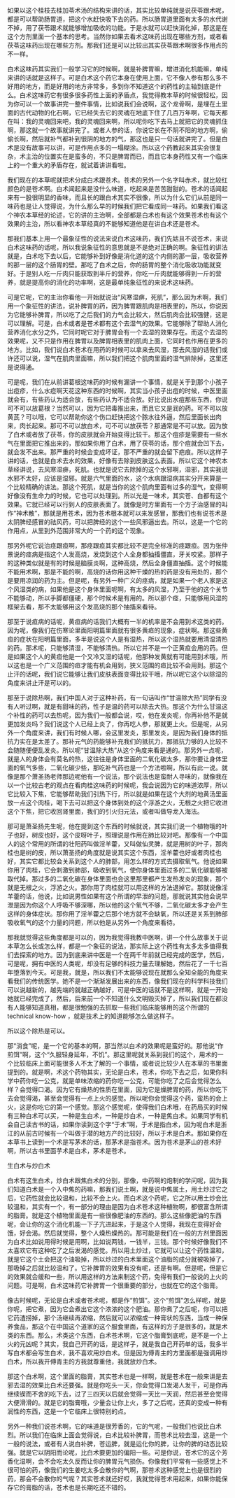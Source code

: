 如果以这个桂枝去桂加苓术汤的结构来讲的话，其实比较单纯就是说茯苓跟术呢，都是可以帮助肠胃道，把这个水赶快吸下去的药。所以肠胃道里面有太多的水代谢不掉，用了茯苓跟术就能够增加吸收的功能。于是水就可以赶快消化掉，那这是在这个方剂里面一个基本的思考。当然你如果去看术这味药出现在哪些方剂，或者看茯苓这味药出现在哪些方剂。那我们还是可以比较出其实茯苓跟术啊很多作用点的不一样。

白术这味药其实我们一般学习它的时候啊，就是补脾胃嘛，增进消化机能嘛，单纯来讲的话就是这样子。可是白术这个药它本身在使用上面，它不像人参有那么多不好用的地方，而是好用的地方非常多，多到你不知道这个的药性的主轴到底是什么。白术这味药它有很多很多药性上面的矛盾点，我觉得教本草的时候很轻松，因为你可以一个故事讲完一整件事情，比如说我们会说啊，这个龙骨啊，是埋在土里面的古代动物的化石啊，它已经失去它的灵魂在地底下住了几百万年啊，它每天都在叫：我的灵魂回来吧，我的灵魂回来啊，所以呢你吃下去马上就把它的灵魂抓住啊，那这就一个故事就讲完了。或者人参的话，你说它长在不阴不阳的地方啊，偷偷长啊，然后就补气都补到很阴的地方的气，那这也是只一句话就讲完了。但是白术是没有故事可以讲，可是作用点多的一塌糊涂。所以这个药教起来其实会很复杂，术主治的位置实在是蛮多的，不只是脾胃而已，而且它本身药性又有一个临床上的一个重大的矛盾存在，就试着讲讲看啦。

我们现在的本草呢就把术分成白术跟苍术。苍术的另外一个名字叫赤术，就比较红颜色的是苍术啊。白术闻起来是没什么味道，吃起来是苦苦甜甜的。苍术的话闻起来有一股很明显的香味，而且长的跟白术其实不很像，所以为什么它们从前是同一味药也是让人觉得说，为什么那么早的时候我们把它看成同一味药。如果我们看这个神农本草经的论述，它的讲的主治啊，全部都是白术也有这个效果苍术也有这个效果的主治，所以看神农本草经真的不能够知道他是在讲白术还是苍术。

那我们基本上用一个最象征性的说法来说白术这味药，我们先姑且不说苍术，来说白术这味药的话呢，所以我说象征性的意思就是不是绝对正确的啊。象征性的讲法就是，白术吃下去以后，它能够补到好像是消化道的这个内侧的那一层，吸收营养的那一层的这个肠胃的壁。那吃了白术之后，你的肠胃的整个消化吸收功能就变好。于是别人吃一斤肉只能获取到半斤的营养，你吃一斤肉就能够得到一斤的营养，就是提高你的消化的功率啊，这是最单纯象征性的来说术这味药。

可是它呢，它的主治你看他一开始就说治“风寒湿痹，死肌”，那么因为术啊，我们用一个象征性的讲法，说补脾胃的药，因为脾胃跟肌肉是相表里的，所以，你说因为它能够补脾胃，所以吃了之后我们的力气会比较大，然后肌肉会比较强健，这是可以理解。可是，白术或者是苍术都有这个去湿气的效果。它能够除了帮助人消化营养消化水分之外，它同时呢它对于脾胃会有一个去湿的效果存在。而这个去湿的效果呢，又不只是作用在脾胃以及脾胃相表里的肌肉上面，它同时也作用在更多的地方。比如，我们说白术苍术在用药的时候可以拿来去风湿，那去风湿的话我们或许还可以说，湿气在肌肉里面嘛，所以我们把这个肌肉里面的湿气排除掉，这里还是说得通。

可是呢，我们在从前讲葛根这味药的时候有漏讲一个事情，就是关于到那个小孩子出痘疹，什么水痘啊天花这种东西的时候啊，其实当小孩子出痘的时候，中医里面就会有，有些药认为适合放，有些药认为不适合放。好比说出水痘那些东西，你说可不可以放葛根？当然可以，因为它把毒推出来，而且它又是润的药。可不可以放黄芪？可以哦，它可以帮助你这个伤口赶快把这个脓水往外逼，然后里面长出肉来，肉长起来。那可不可以放白术，可不可以放茯苓？那通常是不可以放。因为放了白术或者放了茯苓，你的皮肤就会开始变得比较干。那这个痘疹是需要有一些水气在里面把它推出来的，那如果你用了白术，用了茯苓的话，那个痘就会凹下去，就会发不出来。那严重的时候会变成坏证，那不严重的就会留下疤痕。所以这样子讲的话，也就是白术去水的效果，好像有去除到皮肤这么表面。所以它这个神农本草经讲说，去风寒湿痹，死肌。也就是说它去除掉的这个水邪啊，湿邪，其实我说水邪不太好，应该是湿邪。就是六气里面的水，这个水病跟湿病其实分开来算是一个比较精确的讲法。那这个死肌，就是当你的这个肌肉里面有过多的湿气，变得啊好像没有生命力的时候，它也可以处理到。所以光是一味术，其实苍、白都有这个效果。它就已经可以行到人的皮肤表面了。就像是时方里面有一个方子治感冒的叫作“神术散”，那就是用苍术，因为苍术根本就可以来发感冒，那我们也有说苍术是太阴脾经感冒的祛风药，可以把脾经的这个一些风邪逼出去。所以，这是一个它的作用点，从里到外范围非常大的一个药的这个现象。

那另外呢它说治痉跟疸啊，那痉跟疸其实都比较不是完全标准的痉跟疸。因为张仲景说的痉病是指这个人发高烧，发烧到这个人全身都抽搐僵直，牙关咬紧。那样子的这种类似就是有的时候是脑膜炎啊，这种高烧，然后全身僵直抽搐。这个时候能不能用术啊，那是不能的啊，高烧的话你用这种干燥的热的药是没有用处的，那个是要用凉润的药为主。但是呢，有另外一种广义的痉病，就是如果一个老人家是这个风湿类的病，如果他是这个身体里面呢啊，有太多的风湿，乃至于他的这个关节不能够动，所以手脚都僵硬，那个时候术是有用的。所以那个痉，只能够用风湿的框架去看，那不太能够用这个发高烧的那个抽搐来看待。

那至于说疸病的话呢，黄疸病的话我们大概有一半的机率是不会用到术这类的药。因为呢，像我们在伤寒论里面阳明篇里面就有很多黄疸的现象，症状啊。那这些黄疸的症状在阳明篇里面，多半是说这个人是有湿热，所以这个湿热就要用清湿清热的药。那术呢，只能够清湿，不能够清热。所以它并不是一个正黄疸会用的药。但是如果这个人的黄疸他是一个又冷又湿的话呢，他那种发黄就有可能用到术哦，所以这也是一个广义范围的疸才能有机会用到，狭义范围的疸比较不会用到。那这个止汗的话呢，我们说它能够让我们皮肤表面变得比较干哦，所以呢它这个以除湿的角度来讲止汗是可以的。

那至于说除热啊，我们中国人对于这种补药，有一句话叫作“甘温除大热”同学有没有人听过啊，就是有甜味的药，性子是温的药可以除去大热。那这个为什么甘温这个补性的药可以去热呢，因为我们一般都会说，哎，他在发炎呢，你再补他不是就更加发炎吗？我们说这个人已经上炎了，你再吃人参，那就更上火。但是呢，从另外一个角度来讲，我们有时候人哪，会这里发炎，那里发炎，是因为我们身体的抵抗力实在是太差了。那补元气的药能够补充我们的抵抗力，那抵抗力够的人比较不会随随便便乱发炎。所以呢“甘温除大热”从这个角度来看是通的。那另外一点呢，就是人的身体会有莫名的热，这往往是身体里面的二氧化碳太多，那你要让身体里面的氧气多些，二氧化碳少些，那吃补气药也是一个方法啦啊，所以有此一说。就像是那个萧圣扬老师那边呢他有一个说法，那个说法也是蛮耐人寻味的，就像我在以一个比较古老的观点在看肉桂这味药的时候呢，我会说因为它的味道浓厚，所以它比较入下焦，它能够帮助我们引热下行，所以就是如果在这个大剂的地黄汤里面放一点这个肉桂，喝下去可以把这个身体到处的这个浮游之火，无根之火把它收进这个下焦，把它收回肾里面，我们的引火归元法，或者叫做导龙入海法。

那可是萧圣扬先生呢，他在提到这个东西的时候就说，其实我们说一个植物哦的叶子也好，树皮也好，这个皮呀叶子，照理说是作用在肺比较对吧。那像有一个中国人的这个常用的所谓的壮阳药叫做淫羊藿，又叫做仙灵脾，就是用树的叶子，那肉桂也是树的皮，所以萧圣扬的角度就是说其实这个东西，淫羊藿也好或者肉桂也好，其实它都比较会关系到这个人的肺部，用怎么样的方式去摄取氧气。他说如果你用了肉桂，它会刺激到肺部，吸收到氧气，使你身体里面过多的二氧化碳能够被取代掉。那过多的二氧化碳在身体里面也会这里那里都产生发热发炎的现象，那个就是无根之火，浮游之火。那你用了肉桂就可以用这样的方法退掉它。那就说像淫羊藿的话，他说，比如说男性如果有这个所谓的早泄的问题，那就说其实他会说早泄是因为你这个人呼吸不够深哪，所以他的这个氧气不够，二氧化碳太多才会产生这样的身体症状。那你用了淫羊藿之后那个地方就不会缺氧，所以还是关系到肺部吸收氧气的这个力量的问题，所以他是从另外一个角度来看待。

那我就觉得这些角度都是可以的，因为我觉得我教中医啊，讲一个什么故事关于说本草怎么长或怎么样，都是一个象征的说法，那实际上这个药性有太多太多值得我们去探索的地方。因为到底来讲中医是一个在两千年前就已经完成的医学，然后，可是呢，拥有中医的人类呢，却没有足够的科技力量去理解她，然后花了一千七百年堕落到今天。可是我，就是，所以我们不太能够说现在就那么全知全能的角度来看我们的传统医学。她不是一个渐渐发展出来的东西，像我们现在的科学科技我们可以说越新的，越先端的就越正确越好，可是中医的话就不是这样啊，就是一开始她就已经完成了，然后，后来前一个不知道什么文明毁灭掉了，所以我们现在都没有人能够知道真相，都是很勉强的去抓取一些我们临床能够用的这个所谓的technical know-how ，就是技术上的知道能够怎么做这样子。

所以这个除热是可以。

那“消食”呢，是一个它的基本的啊，那当然以白术的效果呢是蛮好的。那他说“作煎饵”啊，这个“久服轻身延年，不饥”。那这里呢就关系到我们的这个，用术的一个比较临床上面可能很多人不太了解的一个事情，或者说比较少人在本草的书里面提到的。就是啊，术这个药物其实，无论是白术，苍术，你吃下去之后，如果你科学中药你吃一公克，就是单味浓缩的药你吃一公克，可能你吃了之后会觉得怎么样？会觉得口渴。因为它有燥热的性质在里面，因为它是燥脾胃的药，所以你吃下去会觉得渴，甚至会觉得有一点上火的感觉。所以呢你会觉得这个药，蛮热的会上火，这是你吃它的第一个感觉。那这个感觉呢，使得我们白术哦，在药局买的时候有三种白术可以买，一种是生白术，一种是炒白术，一种是焦白术。如果同学有机会自己读古书的话，如果你读到这个字“于术”啊，于术是指白术，因为呢白术是浙江的从前古时候有一个叫做于潜的地方产的比较好，所以于术是白术。那如果你在本草书上读到一个术是写茅术的话，那茅术是指苍术。因为苍术是茅山的苍术好啊，所以古书里面芋术是白术，茅术是苍术。

生白术与炒白术

白术有这生白术，炒白术跟焦白术的分别，那像，中药啊的炮制的学问呢，因为我们知道白术是一个入中焦的药嘛，那我们说土啊，就是说中焦属土，用土炒过它之后，它药性就会比较温和，比较不会上火。而白术这个药呢，它之所以用土炒会比较温和，其实有一个，有一部分的理由是因为白术苍术这种植物啊，都很富含所谓的脂膏。就是这个植物里面是有一些很像肥油的东西的。那么这些像肥油的东西呢，会让你的这个消化机能一下子亢进起来，于是这个人觉得，我现在变得好会饿，好会渴。然后就觉得，整个人燥热燥热的。那可能是我们在一般的方剂里面因为白术比如说用得时候是用啊，比如说两钱，一钱半，三钱。那个时候好像我们不太喜欢它有这种吃了之后发渴的感觉。所以用土炒过，它就可以让这个药性温和，就是它这个土会把这个油吸掉，所以炒过的白术里面这个油脂的成分就被吸掉了，那吸掉之后就比较温和了。它补脾胃的效果有没有呢，还是有啊。但是呢，但是它的效果就会缓和一些，所以用这样的方法来制这个药，免得有我们一般说的上火的问题。可是啊，白术这味药它补脾胃一个很重要的部分，也就在它的这个脂膏。

像古时候呢，无论是白术或者苍术呢，都是作“煎饵”。这个“煎饵”怎么样呢，就是你呢，把它煮，因为它会煮出它这个浓浓的这个肥油。那你煮了之后呢，你可以把它药渣捞掉，那个汤继续再浓缩，然后就可以浓缩成一种膏状的东西，当成一种保养食品，那这个在中国这个道家的这个服食里面，有这样的方子是很多的，就是术类的东西。那么，术类这个东西，白术苍术啊，它这个脂膏到底呢，是不是一个上火的元凶呢？其实，我自己开药的话，是这样子，就是我自己开药单的话，我多半写白术都会写生白术，我不喜欢用炒白术。但是因为傅青主的方里面都是强调用炒白术，所以我开傅青主的方我就尊重他，我就放炒白术。

那这个白术啊，这个里面的脂膏，其实苍术也是一样啊，就是苍术在一般来讲是去邪去湿的效果比白术还要强。就是你吃头一天，你会觉得口发渴人发干，可是你再继续锲而不舍的吃下去，过了三四天以后就会觉得一天比一天润，然后甚至会觉得大便滑滑的。就是它的脂膏哦，少量会让你上火，多了之后呢，还真的变成一种有润性的东西，这是一个它临床上很特别的点。

另外一种我们说苍术啊，它的味道是很芳香的，它的气呢，一般我们也说比白术烈。所以我们在临床上面会觉得说，白术比较补脾胃，而苍术比较去湿，这是一个一般的说法，或者有人说白补脾，苍运脾，就是运化你的脾，让你的脾的动态比较强。就是它以阴阳而论呢，比白术要更加的偏阳一些。可是你说，苍术它的这个芳香化湿啊，会不会吃太久反而让你的脾胃元气损伤。你像我们平常有一些感觉上不很可怕的药，像我们的生姜吃太多会散你的气啊，那苍术这种感觉上也是很烈的药，那会不会散你的气呢？其实苍术就还好哎，我就觉得苍术用起来，如果你能保存它的膏脂的话，苍术也是长期吃还不错的。
